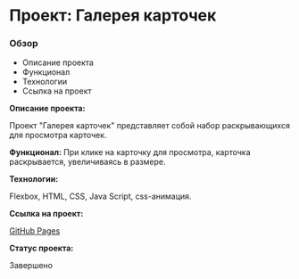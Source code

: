 # Проект: Галерея карточек

### Обзор

- Описание проекта
- Функционал
- Технологии
- Ссылка на проект

**Описание проекта:**

Проект "Галерея карточек" представляет собой набор раскрывающихся для просмотра карточек.

**Функционал:**
При клике на карточку для просмотра, карточка раскрывается, увеличиваясь в размере.

**Технологии:**

Flexbox, HTML, CSS, Java Script, css-анимация.

**Ссылка на проект:**

[GitHub Pages](https://olga-mus.github.io/gallery-cards/index.html)

**Статус проекта:**

Завершено
